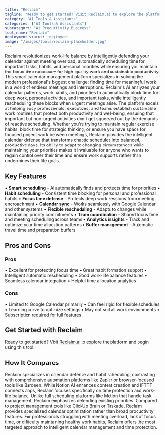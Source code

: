 ```yaml
---
title: "Reclaim"
tagline: "Ready to get started? Visit Reclaim.ai to explore the platform and begin usin..."
category: "AI Tools & Assistants"
categories: ["AI Tools & Assistants"]
subcategory: "Ai Productivity Business"
tool_name: "Reclaim"
deployment_status: "deployed"
image: "/images/tools/reclaim-placeholder.jpg"
---
```

Reclaim revolutionizes work-life balance by intelligently defending your calendar against meeting overload, automatically scheduling time for important tasks, habits, and personal priorities while ensuring you maintain the focus time necessary for high-quality work and sustainable productivity. This smart calendar management platform specializes in solving the modern professional's biggest challenge: finding time for meaningful work in a world of endless meetings and interruptions. Reclaim's AI analyzes your calendar patterns, work habits, and priorities to automatically block time for deep work, personal activities, and important tasks, while intelligently rescheduling these blocks when urgent meetings arise. The platform excels at helping busy professionals, executives, and teams establish sustainable work routines that protect both productivity and well-being, ensuring that important but non-urgent activities don't get squeezed out by the demands of reactive scheduling. Whether you're trying to maintain regular exercise habits, block time for strategic thinking, or ensure you have space for focused project work between meetings, Reclaim provides the intelligent calendar defense that transforms chaotic schedules into balanced, productive days. Its ability to adapt to changing circumstances while maintaining your priorities makes it invaluable for anyone who wants to regain control over their time and ensure work supports rather than undermines their life goals.

## Key Features

• **Smart scheduling** - AI automatically finds and protects time for priorities
• **Habit scheduling** - Consistent time blocking for personal and professional habits
• **Focus time defense** - Protects deep work sessions from meeting encroachment
• **Calendar sync** - Works seamlessly with Google Calendar and other systems
• **Flexible rescheduling** - Adapts to changes while maintaining priority commitments
• **Team coordination** - Shared focus time and meeting scheduling across teams
• **Analytics insights** - Track and optimize your time allocation patterns
• **Buffer management** - Automatic travel time and preparation buffers

## Pros and Cons

### Pros
• Excellent for protecting focus time
• Great habit formation support
• Intelligent automatic rescheduling
• Good work-life balance features
• Seamless calendar integration
• Helpful time allocation analytics

### Cons
• Limited to Google Calendar primarily
• Can feel rigid for flexible schedules
• Learning curve to optimize settings
• May not suit all work environments
• Subscription required for full features

## Get Started with Reclaim

Ready to get started? Visit [Reclaim.ai](https://reclaim.ai) to explore the platform and begin using this tool.

## How It Compares

Reclaim specializes in calendar defense and habit scheduling, contrasting with comprehensive automation platforms like Zapier or browser-focused tools like Bardeen. While Notion AI enhances content creation and IFTTT connects apps, Reclaim focuses specifically on time protection and work-life balance. Unlike full scheduling platforms like Motion that handle task management, Reclaim emphasizes defending existing priorities. Compared to project management tools like ClickUp Brain or Taskade, Reclaim provides specialized calendar optimization rather than broad productivity features. For professionals struggling with meeting overload, lack of focus time, or difficulty maintaining healthy work habits, Reclaim offers the most targeted approach to intelligent calendar management and time protection.